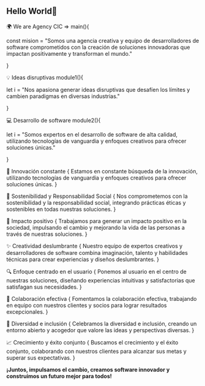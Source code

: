 ## Hello World👋

🌍 We are Agency CIC => main(){

const mision = "Somos una agencia creativa y equipo de desarrolladores de software comprometidos con la creación de soluciones innovadoras que impactan positivamente y transforman el mundo."

}


💡 Ideas disruptivas module1(){

  let i = "Nos apasiona generar ideas disruptivas que desafíen los límites y cambien paradigmas en diversas industrias."

}


💻 Desarrollo de software module2(){

  let i = "Somos expertos en el desarrollo de software de alta calidad, utilizando tecnologías de vanguardia y enfoques creativos para ofrecer soluciones únicas."

}

🚀 Innovación constante {
  Estamos en constante búsqueda de la innovación, utilizando tecnologías de vanguardia y enfoques creativos para ofrecer soluciones únicas.
}

🌱 Sostenibilidad y Responsabilidad Social {
  Nos comprometemos con la sostenibilidad y la responsabilidad social, integrando prácticas éticas y sostenibles en todas nuestras soluciones.
}

💪 Impacto positivo {
  Trabajamos para generar un impacto positivo en la sociedad, impulsando el cambio y mejorando la vida de las personas a través de nuestras soluciones.
}

✨ Creatividad deslumbrante {
  Nuestro equipo de expertos creativos y desarrolladores de software combina imaginación, talento y habilidades técnicas para crear experiencias y diseños deslumbrantes.
}

🔍 Enfoque centrado en el usuario {
  Ponemos al usuario en el centro de nuestras soluciones, diseñando experiencias intuitivas y satisfactorias que satisfagan sus necesidades.
}

🤝 Colaboración efectiva {
  Fomentamos la colaboración efectiva, trabajando en equipo con nuestros clientes y socios para lograr resultados excepcionales.
}

🌈 Diversidad e inclusión {
  Celebramos la diversidad e inclusión, creando un entorno abierto y acogedor que valore las ideas y perspectivas diversas.
}

📈 Crecimiento y éxito conjunto {
  Buscamos el crecimiento y el éxito conjunto, colaborando con nuestros clientes para alcanzar sus metas y superar sus expectativas.
}

<strong> ¡Juntos, impulsamos el cambio, creamos software innovador y construimos un futuro mejor para todos! <strong>
